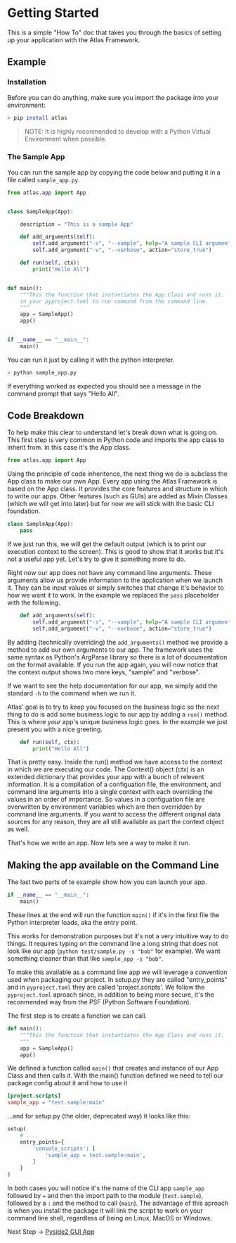 # Getting Started

This is a simple "How To" doc that takes you through the basics of setting up your application with the Atlas Framework.

## Example

### Installation

Before you can do anything, make sure you import the package into your environment:

```bash
> pip install atlas
```

> NOTE: It is highly reconmended to develop with a Python Virtual Environment when possible.

### The Sample App

You can run the sample app by copying the code below and putting it in a file called `sample_app.py`.

```python
from atlas.app import App


class SampleApp(App):

    description = "This is a sample App"

    def add_arguments(self):
        self.add_argument("-s", "--sample", help="A sample CLI argument")
        self.add_argument("-v", "--verbose", action="store_true")

    def run(self, ctx):
        print("Hello All")


def main():
    """This the function that instantiates the App Class and runs it.  This is to make it easy to create 'project.scripts'
    in your pyproject.toml to run command from the command line.
    """
    app = SampleApp()
    app()


if __name__ == "__main__":
    main()
```

You can run it just by calling it with the python interpreter.

```bash
> python sample_app.py
```

If everything worked as expected you should see a message in the command prompt that says "Hello All".

## Code Breakdown

To help make this clear to understand let's break down what is going on. This first step is very common in Python code and imports the app class to inherit from. In this case it's the App class.

```python
from atlas.app import App
```

Using the principle of code inheritence, the next thing we do is subclass the App class to make our own App. Every app using the Atlas Framework is based on the App class. It provides the core features and structure in which to write our apps. Other features (such as GUIs) are added as Mixin Classes (which we will get into later) but for now we will stick with the basic CLI foundation.

```python
class SampleApp(App):
    pass
```

If we just run this, we will get the default output (which is to print our execution context to the screen). This is good to show that it works but it's not a useful app yet. Let's try to give it something more to do.

Right now our app does not have any command line arguments. These arguments allow us provide information to the application when we launch it. They can be input values or simply switches that change it's behavior to how we want it to work. In the example we replaced the `pass` placeholder with the following.

```python
    def add_arguments(self):
        self.add_argument("-s", "--sample", help="A sample CLI argument")
        self.add_argument("-v", "--verbose", action="store_true")
```

By adding (technically overriding) the `add_arguments()` method we provide a method to add our own arguments to our app. The framework uses the same syntax as Python's ArgParse library so there is a lot of documentation on the format available. If you run the app again, you will now notice that the context output shows two more keys, "sample" and "verbose".

If we want to see the help documentation for our app, we simply add the standard `-h` to the command when we run it.

Atlas' goal is to try to keep you focused on the business logic so the next thing to do is add some business logic to our app by adding a `run()` method. This is where _your_ app's unique business logic goes. In the example we just present you with a nice greeting.

```python
    def run(self, ctx):
        print("Hello All")
```

That is pretty easy. Inside the run() method we have access to the context in which we are executing our code. The Context() object (ctx) is an extended dictionary that provides your app with a bunch of relevent information. It is a compilation of a configuation file, the environment, and command line arguments into a single context with each overriding the values in an order of importance. So values in a configuation file are overwritten by environment variables which are then overridden by command line arguments. If you want to access the different original data sources for any reason, they are all still available as part the context object as well.

That's how we write an app. Now lets see a way to make it run.

## Making the app available on the Command Line

The last two parts of te example show how you can launch your app.

```python
if __name__ == "__main__":
    main()
```

These lines at the end will run the function `main()` if it's in the first file the Python interpreter loads, aka the entry point.

This works for demonstration purposes but it's not a very intuitive way to do things. It requires typing on the command line a long string that does not look like our app (`python test/sample.py -s "bob"` for example). We want something cleaner than that like `sample_app -s "bob"`.

To make this available as a command line app we will leverage a convention used when packaging our project. In setup.py they are called "entry_points" and in `pyproject.toml` they are called 'project.scripts'. We follow the `pyproject.toml` aproach since, in addition to being more secure, it's the reconmended way from the PSF (Python Software Foundation).

The first step is to create a function we can call.

```python
def main():
    """This the function that instantiates the App Class and runs it.  This is to make it easy to create 'project.scripts' in your pyproject.toml to run command from the command line.
    """
    app = SampleApp()
    app()
```

We defined a function called `main()` that creates and instance of our App Class and then calls it. With the main() function defined we need to tell our package config about it and how to use it

```toml
[project.scripts]
sample_app = "test.sample:main"
```

...and for setup.py (the older, deprecated way) it looks like this:

```python
setup(
    # ...,
    entry_points={
        'console_scripts': [
            'sample_app = test.sample:main',
        ]
    }
)
```

In both cases you will notice it's the name of the CLI app `sample_app` followed by `=` and then the import path to the module (`test.sample`), followed by a `:` and the method to call (`main`). The advantage of this aproach is when you install the package it will link the script to work on your command line shell, regardless of being on Linux, MacOS or Windows.

Next Step -> [Pyside2 GUI App](pyside2app.md)
